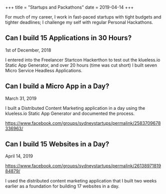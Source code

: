 +++
title = "Startups and Packathons"
date = 2019-04-14
+++

For much of my career, I work in fast-paced startups with tight budgets and tighter deadlines; I challenge my self with regular Personal Hackathons.

<!--more-->


## Can I build 15 Applications in 30 Hours?

1st of December, 2018

I entered into the Freelancer Startcon Hackerthon to test out the klueless.io Static App Generator, and over 20 hours (time was cut short) I built seven Micro Service Headless Applications.


## Can I build a Micro App in a Day?

March 31, 2019

I built a Distributed Content Marketing application in a day using the klueless.io Static App Generator and documented the process.

https://www.facebook.com/groups/sydneystartups/permalink/2583709678336963/

## Can I build 15 Websites in a Day?

April 14, 2019

https://www.facebook.com/groups/sydneystartups/permalink/2613897181984879/

I used the distributed content marketing application that I built two weeks earlier as a foundation for building 17 websites in a day.
